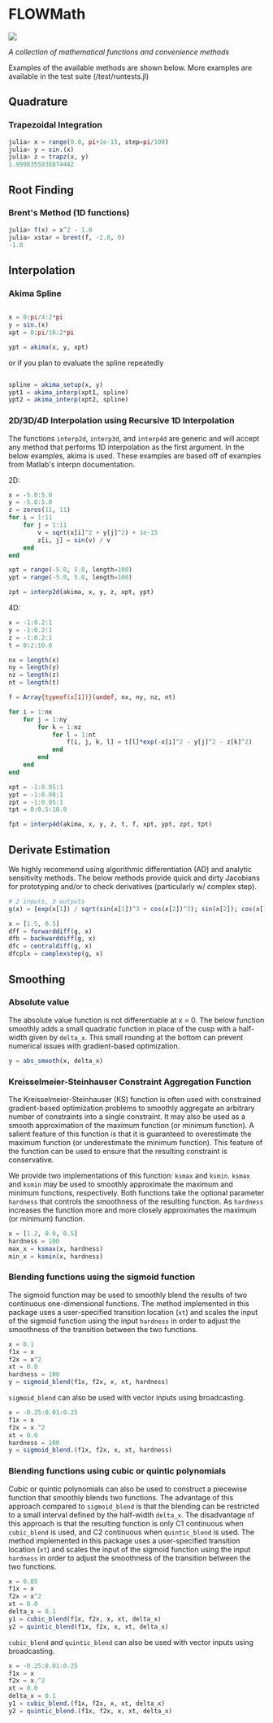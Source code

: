 # FLOWMath

<!--
[![Stable](https://img.shields.io/badge/docs-stable-blue.svg)](https://byuflowlab.github.io/FLOWMath.jl/stable)
[![Dev](https://img.shields.io/badge/docs-dev-blue.svg)](https://byuflowlab.github.io/FLOWMath.jl/dev)
-->
![](https://github.com/byuflowlab/FLOWMath.jl/workflows/Run%20tests/badge.svg)

*A collection of mathematical functions and convenience methods*

Examples of the available methods are shown below.  More examples are available in the test suite (/test/runtests.jl)

## Quadrature

### Trapezoidal Integration

```julia
julia> x = range(0.0, pi+1e-15, step=pi/100)
julia> y = sin.(x)
julia> z = trapz(x, y)
1.9998355038874442
```

## Root Finding

### Brent's Method (1D functions)

```julia
julia> f(x) = x^2 - 1.0
julia> xstar = brent(f, -2.0, 0)
-1.0
```

## Interpolation

### Akima Spline

```julia

x = 0:pi/4:2*pi
y = sin.(x)
xpt = 0:pi/16:2*pi

ypt = akima(x, y, xpt)
```

or if you plan to evaluate the spline repeatedly

```julia

spline = akima_setup(x, y)
ypt1 = akima_interp(xpt1, spline)
ypt2 = akima_interp(xpt2, spline)
```

### 2D/3D/4D Interpolation using Recursive 1D Interpolation

The functions `interp2d`, `interp3d`, and `interp4d` are generic and will accept any method that performs 1D interpolation as the first argument.  In the below examples, akima is used.  These examples are based off of examples from Matlab's interpn documentation.

2D:
```julia
x = -5.0:5.0
y = -5.0:5.0
z = zeros(11, 11)
for i = 1:11
    for j = 1:11
        v = sqrt(x[i]^2 + y[j]^2) + 1e-15
        z[i, j] = sin(v) / v
    end
end

xpt = range(-5.0, 5.0, length=100)
ypt = range(-5.0, 5.0, length=100)

zpt = interp2d(akima, x, y, z, xpt, ypt)

```

4D:
```julia
x = -1:0.2:1
y = -1:0.2:1
z = -1:0.2:1
t = 0:2:10.0

nx = length(x)
ny = length(y)
nz = length(z)
nt = length(t)

f = Array{typeof(x[1])}(undef, nx, ny, nz, nt)

for i = 1:nx
    for j = 1:ny
        for k = 1:nz
            for l = 1:nt
                f[i, j, k, l] = t[l]*exp(-x[i]^2 - y[j]^2 - z[k]^2)
            end
        end
    end
end

xpt = -1:0.05:1
ypt = -1:0.08:1
zpt = -1:0.05:1
tpt = 0:0.5:10.0

fpt = interp4d(akima, x, y, z, t, f, xpt, ypt, zpt, tpt)
```

## Derivate Estimation

We highly recommend using algorithmic differentiation (AD) and analytic sensitivity methods.  The below methods provide quick and dirty Jacobians for prototyping and/or to check derivatives (particularly w/ complex step).

```julia
# 2 inputs, 3 outputs
g(x) = [exp(x[1]) / sqrt(sin(x[1])^3 + cos(x[2])^3); sin(x[2]); cos(x[1])]

x = [1.5, 0.5]
dff = forwarddiff(g, x)
dfb = backwarddiff(g, x)
dfc = centraldiff(g, x)
dfcplx = complexstep(g, x)
```

## Smoothing

### Absolute value

The absolute value function is not differentiable at x = 0.  The below function smoothly adds a small quadratic function in place of the cusp with a half-width given by `delta_x`.  This small rounding at the bottom can prevent numerical issues with gradient-based optimization.

```julia
y = abs_smooth(x, delta_x)
```

### Kreisselmeier-Steinhauser Constraint Aggregation Function

The Kreisselmeier-Steinhauser (KS) function is often used with constrained gradient-based optimization problems to smoothly aggregate an arbitrary number of constraints into a single constraint.  It may also be used as a smooth approximation of the maximum function (or minimum function).  A salient feature of this function is that it is guaranteed to overestimate the maximum function (or underestimate the minimum function).  This feature of the function can be used to ensure that the resulting constraint is conservative.  

We provide two implementations of this function: `ksmax` and `ksmin`.  `ksmax` and `ksmin` may be used to smoothly approximate the maximum and minimum functions, respectively.  Both functions take the optional parameter `hardness` that controls the smoothness of the resulting function.  As `hardness` increases the function more and more closely approximates the maximum (or minimum) function.

```julia
x = [1.2, 0.0, 0.5]
hardness = 100
max_x = ksmax(x, hardness)
min_x = ksmin(x, hardness)
```

### Blending functions using the sigmoid function

The sigmoid function may be used to smoothly blend the results of two continuous one-dimensional functions.  The method implemented in this package uses a user-specified transition location (`xt`) and scales the input of the sigmoid function using the input `hardness` in order to adjust the smoothness of the transition between the two functions.

```julia
x = 0.1
f1x = x
f2x = x^2
xt = 0.0
hardness = 100
y = sigmoid_blend(f1x, f2x, x, xt, hardness)
```

`sigmoid_blend` can also be used with vector inputs using broadcasting.

```julia
x = -0.25:0.01:0.25
f1x = x
f2x = x.^2
xt = 0.0
hardness = 100
y = sigmoid_blend.(f1x, f2x, x, xt, hardness)
```

### Blending functions using cubic or quintic polynomials

Cubic or quintic polynomials can also be used to construct a piecewise function that smoothly blends two functions.  The advantage of this approach compared to `sigmoid_blend` is that the blending can be restricted to a small interval defined by the half-width `delta_x`.  The disadvantage of this approach is that the resulting function is only C1 continuous when `cubic_blend` is used, and C2 continuous when `quintic_blend` is used.  The method implemented in this package uses a user-specified transition location (`xt`) and scales the input of the sigmoid function using the input `hardness` in order to adjust the smoothness of the transition between the two functions.

```julia
x = 0.05
f1x = x
f2x = x^2
xt = 0.0
delta_x = 0.1
y1 = cubic_blend(f1x, f2x, x, xt, delta_x)
y2 = quintic_blend(f1x, f2x, x, xt, delta_x)
```

`cubic_blend` and `quintic_blend` can also be used with vector inputs using broadcasting.

```julia
x = -0.25:0.01:0.25
f1x = x
f2x = x.^2
xt = 0.0
delta_x = 0.1
y1 = cubic_blend.(f1x, f2x, x, xt, delta_x)
y2 = quintic_blend.(f1x, f2x, x, xt, delta_x)
```

